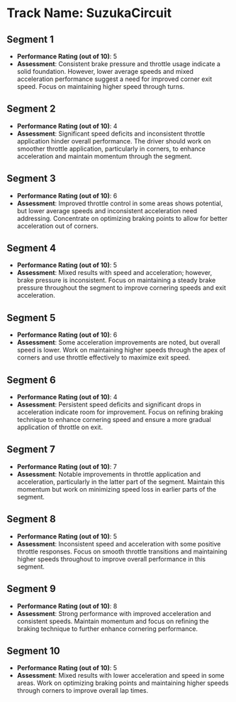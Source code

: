 # Track Name: SuzukaCircuit 

## Segment 1 
- **Performance Rating (out of 10)**: 5
- **Assessment**: Consistent brake pressure and throttle usage indicate a solid foundation. However, lower average speeds and mixed acceleration performance suggest a need for improved corner exit speed. Focus on maintaining higher speed through turns.

## Segment 2 
- **Performance Rating (out of 10)**: 4
- **Assessment**: Significant speed deficits and inconsistent throttle application hinder overall performance. The driver should work on smoother throttle application, particularly in corners, to enhance acceleration and maintain momentum through the segment.

## Segment 3 
- **Performance Rating (out of 10)**: 6
- **Assessment**: Improved throttle control in some areas shows potential, but lower average speeds and inconsistent acceleration need addressing. Concentrate on optimizing braking points to allow for better acceleration out of corners.

## Segment 4 
- **Performance Rating (out of 10)**: 5
- **Assessment**: Mixed results with speed and acceleration; however, brake pressure is inconsistent. Focus on maintaining a steady brake pressure throughout the segment to improve cornering speeds and exit acceleration.

## Segment 5 
- **Performance Rating (out of 10)**: 6
- **Assessment**: Some acceleration improvements are noted, but overall speed is lower. Work on maintaining higher speeds through the apex of corners and use throttle effectively to maximize exit speed.

## Segment 6 
- **Performance Rating (out of 10)**: 4
- **Assessment**: Persistent speed deficits and significant drops in acceleration indicate room for improvement. Focus on refining braking technique to enhance cornering speed and ensure a more gradual application of throttle on exit.

## Segment 7 
- **Performance Rating (out of 10)**: 7
- **Assessment**: Notable improvements in throttle application and acceleration, particularly in the latter part of the segment. Maintain this momentum but work on minimizing speed loss in earlier parts of the segment.

## Segment 8 
- **Performance Rating (out of 10)**: 5
- **Assessment**: Inconsistent speed and acceleration with some positive throttle responses. Focus on smooth throttle transitions and maintaining higher speeds throughout to improve overall performance in this segment.

## Segment 9 
- **Performance Rating (out of 10)**: 8
- **Assessment**: Strong performance with improved acceleration and consistent speeds. Maintain momentum and focus on refining the braking technique to further enhance cornering performance.

## Segment 10 
- **Performance Rating (out of 10)**: 5
- **Assessment**: Mixed results with lower acceleration and speed in some areas. Work on optimizing braking points and maintaining higher speeds through corners to improve overall lap times.